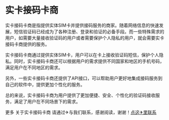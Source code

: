 # 实卡接码卡商

实卡接码卡商是指提供实体SIM卡并提供接码服务的商家。随着网络信息的快速发展，短信验证码已经成为了各种注册、登录和验证的必备手段。而一些特殊需求的用户，如需要大量接收验证码的用户或者需要保护个人隐私的用户，就会需要实卡接码卡商提供的服务。

实卡接码卡商通过提供实体SIM卡，用户可以在卡上接收验证码短信，保护个人隐私。同时，实卡接码卡商还可以根据用户的需求提供不同国家和地区的手机号码，满足用户在不同地区的需求。

另外，一些实卡接码卡商还提供了API接口，可以帮助用户更好地集成接码服务到自己的软件中，提供更加个性化的服务。

总的来说，实卡接码卡商为用户提供了更加便捷、安全、个性化的验证码接收服务，满足了用户在不同场景下的需求。

更多 关于实卡接码卡商 请通过✈与我们联系，感谢阅读，谢谢！[点这✈里联系](https://ads.k02.cc)